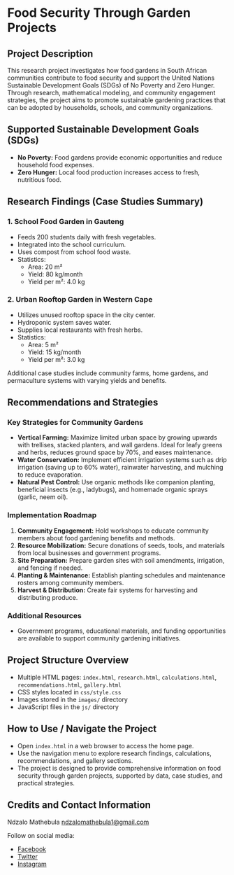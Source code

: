 # Food Security Through Garden Projects

## Project Description
This research project investigates how food gardens in South African communities contribute to food security and support the United Nations Sustainable Development Goals (SDGs) of No Poverty and Zero Hunger. Through research, mathematical modeling, and community engagement strategies, the project aims to promote sustainable gardening practices that can be adopted by households, schools, and community organizations.

## Supported Sustainable Development Goals (SDGs)
- **No Poverty:** Food gardens provide economic opportunities and reduce household food expenses.
- **Zero Hunger:** Local food production increases access to fresh, nutritious food.

## Research Findings (Case Studies Summary)
### 1. School Food Garden in Gauteng
- Feeds 200 students daily with fresh vegetables.
- Integrated into the school curriculum.
- Uses compost from school food waste.
- Statistics:
  - Area: 20 m²
  - Yield: 80 kg/month
  - Yield per m²: 4.0 kg

### 2. Urban Rooftop Garden in Western Cape
- Utilizes unused rooftop space in the city center.
- Hydroponic system saves water.
- Supplies local restaurants with fresh herbs.
- Statistics:
  - Area: 5 m²
  - Yield: 15 kg/month
  - Yield per m²: 3.0 kg

Additional case studies include community farms, home gardens, and permaculture systems with varying yields and benefits.

## Recommendations and Strategies
### Key Strategies for Community Gardens
- **Vertical Farming:** Maximize limited urban space by growing upwards with trellises, stacked planters, and wall gardens. Ideal for leafy greens and herbs, reduces ground space by 70%, and eases maintenance.
- **Water Conservation:** Implement efficient irrigation systems such as drip irrigation (saving up to 60% water), rainwater harvesting, and mulching to reduce evaporation.
- **Natural Pest Control:** Use organic methods like companion planting, beneficial insects (e.g., ladybugs), and homemade organic sprays (garlic, neem oil).

### Implementation Roadmap
1. **Community Engagement:** Hold workshops to educate community members about food gardening benefits and methods.
2. **Resource Mobilization:** Secure donations of seeds, tools, and materials from local businesses and government programs.
3. **Site Preparation:** Prepare garden sites with soil amendments, irrigation, and fencing if needed.
4. **Planting & Maintenance:** Establish planting schedules and maintenance rosters among community members.
5. **Harvest & Distribution:** Create fair systems for harvesting and distributing produce.

### Additional Resources
- Government programs, educational materials, and funding opportunities are available to support community gardening initiatives.

## Project Structure Overview
- Multiple HTML pages: `index.html`, `research.html`, `calculations.html`, `recommendations.html`, `gallery.html`
- CSS styles located in `css/style.css`
- Images stored in the `images/` directory
- JavaScript files in the `js/` directory

## How to Use / Navigate the Project
- Open `index.html` in a web browser to access the home page.
- Use the navigation menu to explore research findings, calculations, recommendations, and gallery sections.
- The project is designed to provide comprehensive information on food security through garden projects, supported by data, case studies, and practical strategies.

## Credits and Contact Information
Ndzalo Mathebula
ndzalomathebula1@gmail.com  

Follow on social media:  
- [Facebook](https://www.facebook.com/FairFoodSA/)  
- [Twitter](https://twitter.com/faosfsafrica/status/1523680803125096449)  
- [Instagram](https://www.instagram.com/foodandtreesforafrica/?hl=en)
